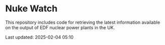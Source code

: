# Nuke Watch

This repository includes code for retrieving the latest information available on the output of EDF nuclear power plants in the UK.

Last updated: 2025-02-04 05:10